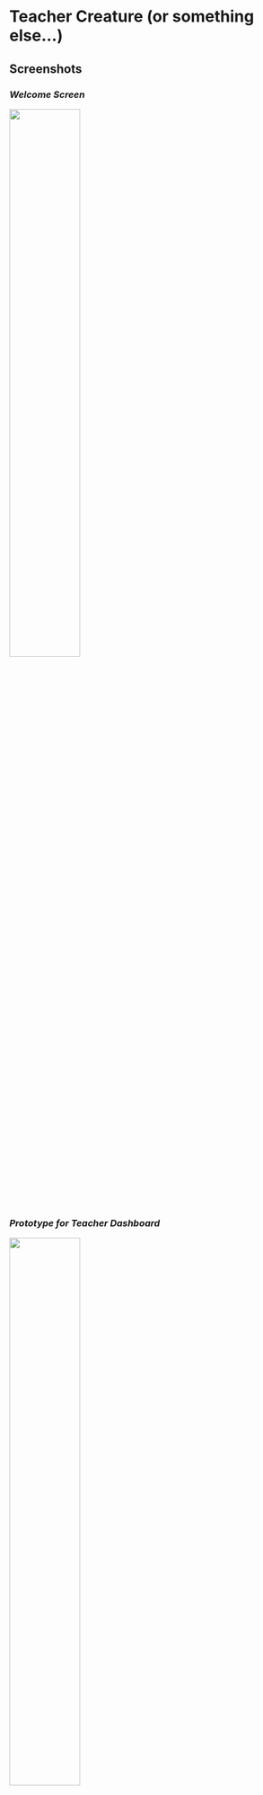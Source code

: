 # Teacher Creature (or something else...)
## Screenshots
<p align="center">
  <h3><em>Welcome Screen</em></h3>
  <img src="https://nasser85.github.io/personal-site/teacher1.png" width="50%"/>
  <h3><em>Prototype for Teacher Dashboard</em></h3>
  <img src="https://nasser85.github.io/personal-site/teacher2.png" width="50%"/>
</p>
## Live Site
none, yet...

## Getting Started
1) Fork and clone the repository.  
2) 
```bash
npm install
```
```bash
bower install
```
```bash
gulp build && build
```
```bash
npm start
``` 
3) run localhost:1337 in the browser and that's it!  

## Contributing
1) Fork it!  
2) Create your feature branch: git checkout -b my-new-feature  
3) Commit your changes: git commit -m 'Add some feature'  
4) Push to the branch: git push origin my-new-feature  
5) Submit a pull request  



